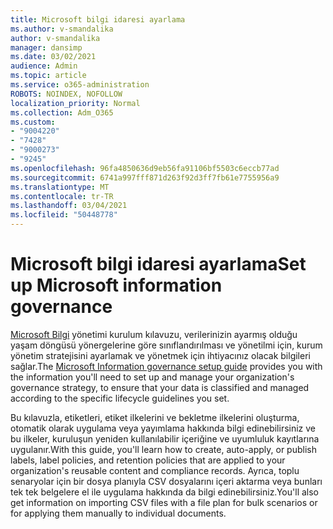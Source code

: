 ```yaml
---
title: Microsoft bilgi idaresi ayarlama
ms.author: v-smandalika
author: v-smandalika
manager: dansimp
ms.date: 03/02/2021
audience: Admin
ms.topic: article
ms.service: o365-administration
ROBOTS: NOINDEX, NOFOLLOW
localization_priority: Normal
ms.collection: Adm_O365
ms.custom:
- "9004220"
- "7428"
- "9000273"
- "9245"
ms.openlocfilehash: 96fa4850636d9eb56fa91106bf5503c6eccb77ad
ms.sourcegitcommit: 6741a997fff871d263f92d3ff7fb61e7755956a9
ms.translationtype: MT
ms.contentlocale: tr-TR
ms.lasthandoff: 03/04/2021
ms.locfileid: "50448778"
---
```

# <a name="set-up-microsoft-information-governance"></a><span data-ttu-id="c46bf-102">Microsoft bilgi idaresi ayarlama</span><span class="sxs-lookup"><span data-stu-id="c46bf-102">Set up Microsoft information governance</span></span>

<span data-ttu-id="c46bf-103">[Microsoft Bilgi](https://go.microsoft.com/fwlink/?linkid=2146529) yönetimi kurulum kılavuzu, verilerinizin ayarmış olduğu yaşam döngüsü yönergelerine göre sınıflandırılması ve yönetilmi için, kurum yönetim stratejisini ayarlamak ve yönetmek için ihtiyacınız olacak bilgileri sağlar.</span><span class="sxs-lookup"><span data-stu-id="c46bf-103">The [Microsoft Information governance setup guide](https://go.microsoft.com/fwlink/?linkid=2146529) provides you with the information you'll need to set up and manage your organization's governance strategy, to ensure that your data is classified and managed according to the specific lifecycle guidelines you set.</span></span>

<span data-ttu-id="c46bf-104">Bu kılavuzla, etiketleri, etiket ilkelerini ve bekletme ilkelerini oluşturma, otomatik olarak uygulama veya yayımlama hakkında bilgi edinebilirsiniz ve bu ilkeler, kuruluşun yeniden kullanılabilir içeriğine ve uyumluluk kayıtlarına uygulanır.</span><span class="sxs-lookup"><span data-stu-id="c46bf-104">With this guide, you'll learn how to create, auto-apply, or publish labels, label policies, and retention policies that are applied to your organization's reusable content and compliance records.</span></span> <span data-ttu-id="c46bf-105">Ayrıca, toplu senaryolar için bir dosya planıyla CSV dosyalarını içeri aktarma veya bunları tek tek belgelere el ile uygulama hakkında da bilgi edinebilirsiniz.</span><span class="sxs-lookup"><span data-stu-id="c46bf-105">You'll also get information on importing CSV files with a file plan for bulk scenarios or for applying them manually to individual documents.</span></span>
